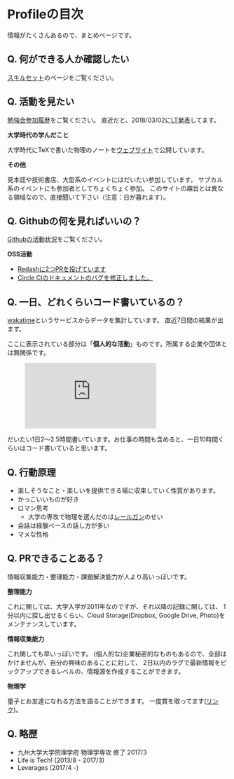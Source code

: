 # Profileの目次

情報がたくさんあるので、まとめページです。

## Q. 何ができる人か確認したい

[スキルセット](/profile/skill/)のページをご覧ください。

## Q. 活動を見たい

[勉強会参加履歴](/profile/study-history/)をご覧ください。
直近だと、2018/03/02に[LT発表](/presentation/2018/03-02-Yoidore-GCPUG-LT/)してます。

**大学時代の学んだこと**

大学時代にTeXで書いた物理のノートを[ウェブサイト](https://sites.google.com/site/kyushuuphys/)で公開しています。

**その他**

見本誌や技術書店、大型系のイベントにはだいたい参加しています。
サブカル系のイベントにも参加者としてちょくちょく参加。
このサイトの趣旨とは異なる領域なので、直接聞いて下さい（注意：日が暮れます）。

## Q. Githubの何を見ればいいの？

[Githubの活動状況](/profile/github-activity/)をご覧ください。

**OSS活動**

- [Redashに2つPRを投げています](https://github.com/getredash/redash/pulls/Himenon)
- [Circle CIのドキュメントのバグを修正しました。](https://github.com/circleci/circleci-docs/pulls?q=is%3Apr+author%3AHimenon+is%3Aclosed)

## Q. 一日、どれくらいコード書いているの？

[wakatime](https://wakatime.com/)というサービスからデータを集計しています。
直近7日間の結果が出ます。

ここに表示されている部分は「**個人的な活動**」ものです。所属する企業や団体とは無関係です。

<figure><embed src="https://wakatime.com/share/@946da99b-7d15-4aa3-8b56-fe6298d1246b/59678fb3-dc73-4838-954a-5afa6d384627.svg"></embed></figure>

だいたい1日2〜2.5時間書いています。お仕事の時間も含めると、一日10時間くらいはコード書いていると思います。

## Q. 行動原理

- 楽しそうなこと・楽しいを提供できる場に収束していく性質があります。
- かっこいいものが好き
- ロマン思考
    - 大学の専攻で物理を選んだのは[レールガン](http://toaru-project.com/railgun_s/)のせい
- 会話は経験ベースの話し方が多い
- マメな性格


## Q. PRできることある？

情報収集能力・整理能力・課題解決能力が人より高いっぽいです。

**整理能力**

これに関しては、大学入学が2011年なのですが、それ以降の記録に関しては、
1分以内に探し出せるくらい、Cloud Storage(Dropbox, Google Drive, Photo)をメンテナンスしています。

**情報収集能力**

これ関しても早いっぽいです。
(個人的な)企業秘密的なものもあるので、全部はかけませんが、自分の興味のあることに対して、
2日以内のラグで最新情報をピックアップできるレベルの、情報源を作成することができます。

**物理学**

量子とお友達になれる方法を語ることができます。
一度賞を取ってます([リンク](http://atlab.ecs.cst.nihon-u.ac.jp/WS_main.html))。

## Q. 略歴

- 九州大学大学院理学府 物理学専攻 修了 2017/3
- Life is Tech! (2013/8 - 2017/3)
- Leverages (2017/4 -)
